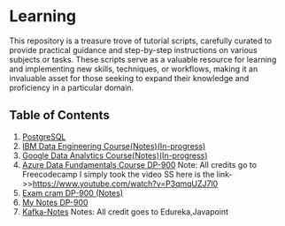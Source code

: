 # Learning

This repository is a treasure trove of tutorial scripts, carefully curated to provide practical guidance and step-by-step instructions on various subjects or tasks. These scripts serve as a valuable resource for learning and implementing new skills, techniques, or workflows, making it an invaluable asset for those seeking to expand their knowledge and proficiency in a particular domain.
 

## Table of Contents

1. [PostgreSQL](https://github.com/joeljohn135/Learning/tree/main/PostgreSQL)
2. [IBM Data Engineering Course(Notes)(In-progress)](https://outrageous-nannyberry-5d2.notion.site/IBM-Data-Engineering-Notes-ea7bc34b2bd04a3c93dd55d8d705e44c)
3. [Google Data Analytics Course(Notes)(In-progress)](https://outrageous-nannyberry-5d2.notion.site/Google-Data-Analytics-Notes-5b7176b724a14998b757eee0800f1b7b)
4. [Azure Data Fundamentals Course DP-900](https://outrageous-nannyberry-5d2.notion.site/Microsoft-Azure-Data-Fundamentals-DP-900-Freecodecamp-SS-95920e6f45804542b1970e5f833bdab8?pvs=4  ) Note: All credits go to Freecodecamp I simply took the video SS here is the link->>https://www.youtube.com/watch?v=P3qmqUZJ7l0
5. [Exam cram DP-900 (Notes)](https://www.notion.so/Data-Fundamentals-Dp-900-Exam-Cram-3c802ad550a54855a1ad31419c33051e)
6. [My Notes DP-900](https://outrageous-nannyberry-5d2.notion.site/My-notes-cb5f5062660343e08773bb32a39d2ea1)
7. [Kafka-Notes](https://outrageous-nannyberry-5d2.notion.site/Kafka-Notes-49b1433c529e4c3eaf83a0ec8017777a?pvs=4) Notes: All credit goes to Edureka,Javapoint
